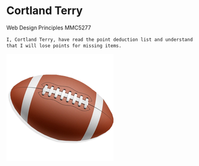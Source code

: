# Cortland Terry
Web Design Principles MMC5277

```
I, Cortland Terry, have read the point deduction list and understand that I will lose points for missing items.
```

![footbal](images/football.png)


